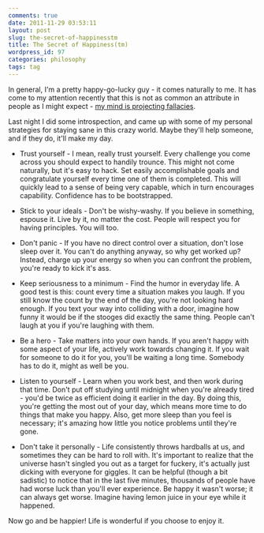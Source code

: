 ```yaml
---
comments: true
date: 2011-11-29 03:53:11
layout: post
slug: the-secret-of-happinesstm
title: The Secret of Happiness(tm)
wordpress_id: 97
categories: philosophy
tags: tag
---
```


In general, I'm a pretty happy-go-lucky guy - it comes naturally to me. It has come to my attention recently that this is not as common an attribute in people as I might expect - [my mind is projecting fallacies](http://lesswrong.com/lw/oi/mind_projection_fallacy/).

Last night I did some introspection, and came up with some of my personal strategies for staying sane in this crazy world. Maybe they'll help someone, and if they do, it'll make my day.





  * Trust yourself - I mean, really trust yourself. Every challenge you come across you should expect to handily trounce. This might not come naturally, but it's easy to hack. Set easily accomplishable goals and congratulate yourself every time one of them is completed. This will quickly lead to a sense of being very capable, which in turn encourages capability. Confidence has to be bootstrapped.


  * Stick to your ideals - Don't be wishy-washy. If you believe in something, espouse it. Live by it, no matter the cost. People will respect you for having principles. You will too.


  * Don't panic - If you have no direct control over a situation, don't lose sleep over it. You can't do anything anyway, so why get worked up? Instead, charge up your energy so when you can confront the problem, you're ready to kick it's ass.


  * Keep seriousness to a minimum - Find the humor in everyday life. A good test is this: count every time a situation makes you laugh. If you still know the count by the end of the day, you're not looking hard enough. If you text your way into colliding with a door, imagine how funny it would be if the stooges did exactly the same thing. People can't laugh at you if you're laughing with them.


  * Be a hero - Take matters into your own hands. If you aren't happy with some aspect of your life, actively work towards changing it. If you wait for someone to do it for you, you'll be waiting a long time. Somebody has to do it, might as well be you.


  * Listen to yourself - Learn when you work best, and then work during that time. Don't put off studying until midnight when you're already tired - you'd be twice as efficient doing it earlier in the day. By doing this, you're getting the most out of your day, which means more time to do things that make you happy. Also, get more sleep than you feel is necessary; it's amazing how little you notice problems until they're gone.


  * Don't take it personally - Life consistently throws hardballs at us, and sometimes they can be hard to roll with. It's important to realize that the universe hasn't singled you out as a target for fuckery, it's actually just dicking with everyone for giggles. It can be helpful (though a bit sadistic) to notice that in the last five minutes, thousands of people have had worse luck than you'll ever experience. Be happy it wasn't worse; it can always get worse. Imagine having lemon juice in your eye while it happened.



Now go and be happier! Life is wonderful if you choose to enjoy it.
